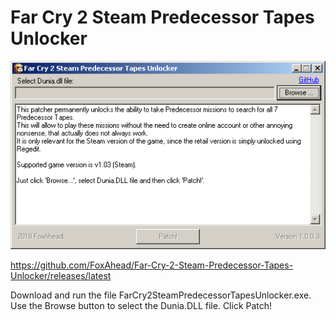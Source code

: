 # Far Cry 2 Steam Predecessor Tapes Unlocker

![Screenshot](Screenshots/Unlocker.png?raw=true)

https://github.com/FoxAhead/Far-Cry-2-Steam-Predecessor-Tapes-Unlocker/releases/latest

Download and run the file FarCry2SteamPredecessorTapesUnlocker.exe. Use the Browse button to select the Dunia.DLL file. Click Patch!